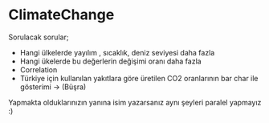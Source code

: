 # ClimateChange

Sorulacak sorular;
- Hangi ülkelerde yayılım , sıcaklık, deniz seviyesi daha fazla
- Hangi ükelerde bu değerlerin değişimi oranı daha fazla
- Correlation
- Türkiye için kullanılan yakıtlara göre üretilen CO2 oranlarının bar char ile gösterimi   -> (Büşra) 


Yapmakta olduklarınızın yanına isim yazarsanız aynı şeyleri paralel yapmayız :)
